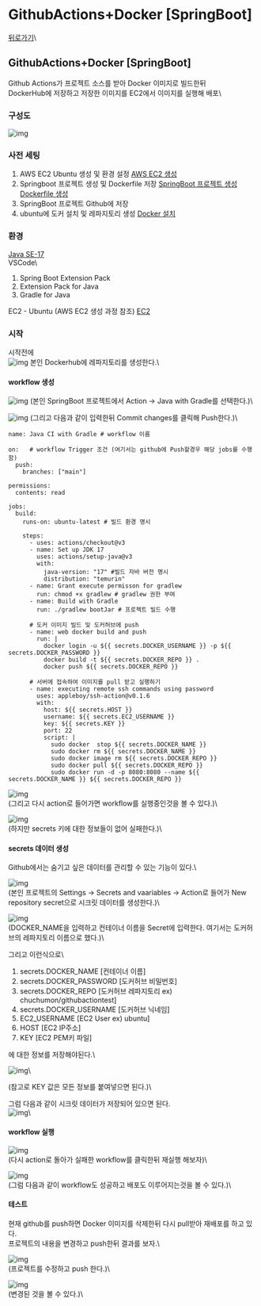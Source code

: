 # GithubActions+Docker \[SpringBoot]

[뒤로가기](../)\


## GithubActions+Docker \[SpringBoot]

Github Actions가 프로젝트 소스를 받아 Docker 이미지로 빌드한뒤\
DockerHub에 저장하고 저장한 이미지를 EC2에서 이미지를 실행해 배포\


### 구성도

![img](../Data/Img/githubactions+docker.png)

### 사전 세팅

1. AWS EC2 Ubuntu 생성 및 환경 설정 [AWS EC2 생성](../AWS/EC2.md)
2. Springboot 프로젝트 생성 및 Dockerfile 저장 [SpringBoot 프로젝트 생성](<Local \[SpringBoot].md>) [Dockerfile 생성](../Data/Document/Docker%20\[SpringBoot].md)
3. SpringBoot 프로젝트 Github에 저장
4. ubuntu에 도커 설치 및 레파지토리 생성 [Docker 설치](../Docker.md)

### 환경

[Java SE-17](https://www.oracle.com/java/technologies/javase/jdk17-archive-downloads.html)\
VSCode\


1. Spring Boot Extension Pack
2. Extension Pack for Java
3. Gradle for Java

EC2 - Ubuntu (AWS EC2 생성 과정 참조) [EC2](../AWS/EC2.md)

### 시작

시작전에\
![img](../Data/Img/githubactions1.png) 본인 Dockerhub에 레파지토리를 생성한다.\


#### workflow 생성

![img](../Data/Img/githubactions2.png) (본인 SpringBoot 프로젝트에서 Action -> Java with Gradle를 선택한다.)\


![img](../Data/Img/githubactions3.png) (그리고 다음과 같이 입력한뒤 Commit changes를 클릭해 Push한다.)\


```
name: Java CI with Gradle # workflow 이름

on:   # workflow Trigger 조건 (여기서는 github에 Push할경우 해당 jobs를 수행함)
  push:
    branches: ["main"]

permissions:
  contents: read

jobs:
  build:
    runs-on: ubuntu-latest # 빌드 환경 명시

    steps:
      - uses: actions/checkout@v3
      - name: Set up JDK 17
        uses: actions/setup-java@v3
        with:
          java-version: "17" #빌드 자바 버전 명시
          distribution: "temurin"
      - name: Grant execute permisson for gradlew
        run: chmod +x gradlew # gradlew 권한 부여
      - name: Build with Gradle
        run: ./gradlew bootJar # 프로젝트 빌드 수행

      # 도커 이미지 빌드 및 도커허브에 push
      - name: web docker build and push
        run: |
          docker login -u ${{ secrets.DOCKER_USERNAME }} -p ${{ secrets.DOCKER_PASSWORD }}
          docker build -t ${{ secrets.DOCKER_REPO }} .
          docker push ${{ secrets.DOCKER_REPO }}

      # 서버에 접속하여 이미지를 pull 받고 실행하기
      - name: executing remote ssh commands using password
        uses: appleboy/ssh-action@v0.1.6
        with:
          host: ${{ secrets.HOST }}
          username: ${{ secrets.EC2_USERNAME }}
          key: ${{ secrets.KEY }}
          port: 22
          script: |
            sudo docker  stop ${{ secrets.DOCKER_NAME }}
            sudo docker rm ${{ secrets.DOCKER_NAME }}
            sudo docker image rm ${{ secrets.DOCKER_REPO }}
            sudo docker pull ${{ secrets.DOCKER_REPO }}
            sudo docker run -d -p 8080:8080 --name ${{ secrets.DOCKER_NAME }} ${{ secrets.DOCKER_REPO }}

```

![img](../Data/Img/githubactions4.png)\
(그리고 다시 action로 들어가면 workflow를 실행중인것을 볼 수 있다.)\


![img](../Data/Img/githubactions5.png)\
(하지만 secrets 키에 대한 정보들이 없어 실패한다.)\


#### secrets 데이터 생성

Github에서는 숨기고 싶은 데이터를 관리할 수 있는 기능이 있다.\


![img](../Data/Img/githubactions6.png)\
(본인 프로젝트의 Settings -> Secrets and vaariables -> Action로 들어가 New repository secret으로 시크릿 데이터를 생성한다.)\


![img](../Data/Img/githubactions7.png)\
(DOCKER\_NAME을 입력하고 컨테이너 이름을 Secret에 입력한다. 여기서는 도커허브의 레파지토리 이름으로 했다.)\


그리고 이런식으로\


1. secrets.DOCKER\_NAME \[컨테이너 이름]
2. secrets.DOCKER\_PASSWORD \[도커허브 비밀번호]
3. secrets.DOCKER\_REPO \[도커허브 레파지토리 ex) chuchumon/githubactiontest]
4. secrets.DOCKER\_USERNAME \[도커허브 닉네임]
5. EC2\_USERNAME \[EC2 User ex) ubuntu]
6. HOST \[EC2 IP주소]
7. KEY \[EC2 PEM키 파일]

에 대한 정보를 저장해야된다.\


![img](../Data/Img/githubactions8.png)\


(참고로 KEY 값은 모든 정보를 붙여넣으면 된다.)\


그럼 다음과 같이 시크릿 데이터가 저장되어 있으면 된다.\
![img](../Data/Img/githubactions9.png)\


#### workflow 실행

![img](../Data/Img/githubactions10.png)\
(다시 action로 돌아가 실패한 workflow를 클릭한뒤 재실행 해보자)\


![img](../Data/Img/githubactions11.png)\
(그럼 다음과 같이 workflow도 성공하고 배포도 이루어지는것을 볼 수 있다.)\


#### 테스트

현재 github를 push하면 Docker 이미지를 삭제한뒤 다시 pull받아 재배포를 하고 있다.\
프로젝트의 내용을 변경하고 push한뒤 결과를 보자.\


![img](../Data/Img/githubactions12.png)\
(프로젝트를 수정하고 push 한다.)\


![img](../Data/Img/githubactions13.png)\
(변경된 것을 볼 수 있다.)\
